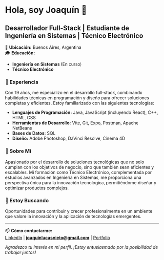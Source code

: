 # Hola, soy Joaquín 👋

## Desarrollador Full-Stack | Estudiante de Ingeniería en Sistemas | Técnico Electrónico

📍 **Ubicación:** Buenos Aires, Argentina  
🎓 **Educación:** 
- **Ingeniería en Sistemas** (En curso)
- **Técnico Electrónico**

### 💼 Experiencia

Con 19 años, me especializo en el desarrollo full-stack, combinando habilidades técnicas en programación y diseño para ofrecer soluciones completas y eficientes. Estoy familiarizado con las siguientes tecnologías:

- **Lenguajes de Programación:** Java, JavaScript (incluyendo React), C++, HTML, CSS
- **Herramientas de Desarrollo:** Vite, Git, Expo, Postman, Apache NetBeans
- **Bases de Datos:** SQL
- **Diseño:** Adobe Photoshop, DaVinci Resolve, Cinema 4D

### 🚀 Sobre Mí

Apasionado por el desarrollo de soluciones tecnológicas que no solo cumplan con los objetivos de negocio, sino que también sean eficientes y escalables. Mi formación como Técnico Electrónico, complementada por estudios avanzados en Ingeniería en Sistemas, me proporciona una perspectiva única para la innovación tecnológica, permitiéndome diseñar y optimizar productos complejos.

### 👀 Estoy Buscando

Oportunidades para contribuir y crecer profesionalmente en un ambiente que valore la innovación y la aplicación de tecnologías emergentes.

---

📫 **Cómo contactarme:**  
[LinkedIn](https://www.linkedin.com/in/njoaco/) | **joaquinlucasnieto@gmail.com** | [Portfolio](https://njoaco.online/) 

*Agradezco tu interés en mi perfil. ¡Estoy entusiasmado por la posibilidad de trabajar juntos!*
